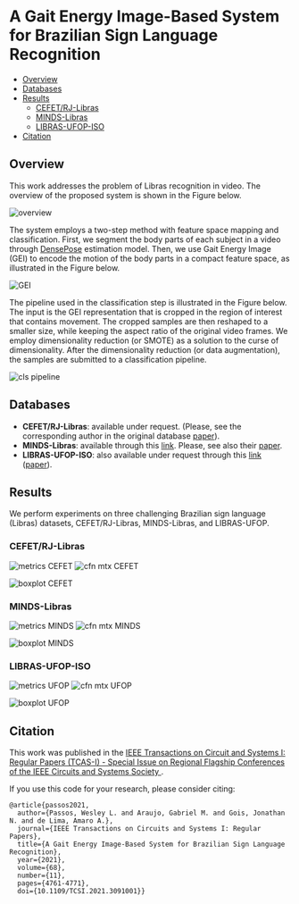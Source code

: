 # A Gait Energy Image-Based System for Brazilian Sign Language Recognition

- [Overview](#overview)
- [Databases](#databases)
- [Results](#results)
  - [CEFET/RJ-Libras](#results-cefet)
  - [MINDS-Libras](#results-minds)
  - [LIBRAS-UFOP-ISO](#results-ufop)
- [Citation](#citation)

<a name="overview"></a>

## Overview

This work addresses the problem of Libras recognition in video. The overview of the proposed system is shown in the Figure below.

![overview](https://github.com/wesleylp/libras/blob/master/.figures/system_overview.png?raw=true)



The system employs a two-step method with feature space mapping and classification. First, we segment the body parts of each subject in a video through [DensePose](https://github.com/facebookresearch/detectron2/tree/master/projects/DensePose) estimation model. Then, we use Gait Energy Image (GEI) to encode the motion of the body parts in a compact feature space, as illustrated in the Figure below.

![GEI](https://github.com/wesleylp/libras/blob/master/.figures/generate_GEI.png?raw=true)

The pipeline used in the classification step is illustrated in the Figure below. The input is the GEI representation that is cropped in the region of interest that contains movement. The cropped samples are then reshaped to a smaller size, while keeping the aspect ratio of the original video frames. We employ dimensionality reduction (or SMOTE) as a solution to the curse of dimensionality. After the dimensionality reduction (or data augmentation), the samples are submitted to a classification pipeline.

![cls pipeline](https://github.com/wesleylp/libras/blob/master/.figures/classification_pipeline.png?raw=true)

<a name="databases"></a>

## Databases

- **CEFET/RJ-Libras**: available under request. (Please, see the corresponding author in the original database [paper](https://doi.org/10.1109/LARS/SBR/WRE51543.2020.9307017)).
- **MINDS-Libras**: available through this [link](https://zenodo.org/record/4322984#.YcEjDXXMKV4). Please, see also their  [paper](https://link.springer.com/article/10.1007/s00521-021-05802-4).
- **LIBRAS-UFOP-ISO**: also available under request through this [link](https://bit.ly/39TYl7V) ([paper](https://doi.org/10.1016/j.jvcir.2020.102772)).

<a name="results"></a>

## Results

We perform experiments on three challenging Brazilian sign language (Libras) datasets, CEFET/RJ-Libras, MINDS-Libras, and LIBRAS-UFOP.

<a name="results-cefet"></a>

### CEFET/RJ-Libras

![metrics CEFET](https://github.com/wesleylp/libras/blob/master/.figures/metrics_CEFET.png?raw=true) ![cfn mtx CEFET](https://github.com/wesleylp/libras/blob/master/.figures/cfnmtx_CEFET.png?raw=true)

![boxplot CEFET](https://github.com/wesleylp/libras/blob/master/.figures/boxplot_CEFET.png?raw=true)

<a name="results-minds"></a>

### MINDS-Libras

![metrics MINDS](https://github.com/wesleylp/libras/blob/master/.figures/metrics_MINDS.png?raw=true) ![cfn mtx MINDS](https://github.com/wesleylp/libras/blob/master/.figures/cfnmtx_MINDS.png?raw=true)

![boxplot MINDS](https://github.com/wesleylp/libras/blob/master/.figures/boxplot_MINDS.png?raw=true)

<a name="results-ufop"></a>

### LIBRAS-UFOP-ISO

![metrics UFOP](https://github.com/wesleylp/libras/blob/master/.figures/metrics_UFOP.png?raw=true) ![cfn mtx UFOP](https://github.com/wesleylp/libras/blob/master/.figures/cfnmtx_UFOP.png?raw=true)

![boxplot UFOP](https://github.com/wesleylp/libras/blob/master/.figures/boxplot_UFOP.png?raw=true)

<a name="citation"></a>

## Citation

This work was published in the [IEEE Transactions on Circuit and Systems I: Regular Papers (TCAS-I) - Special Issue on Regional Flagship Conferences of the IEEE Circuits and Systems Society ](https://ieee-cas.org/pubs/tcas1).

If you use this code for your research, please consider citing:

```
@article{passos2021,
  author={Passos, Wesley L. and Araujo, Gabriel M. and Gois, Jonathan N. and de Lima, Amaro A.},
  journal={IEEE Transactions on Circuits and Systems I: Regular Papers},
  title={A Gait Energy Image-Based System for Brazilian Sign Language Recognition},
  year={2021},
  volume={68},
  number={11},
  pages={4761-4771},
  doi={10.1109/TCSI.2021.3091001}}
```


```

